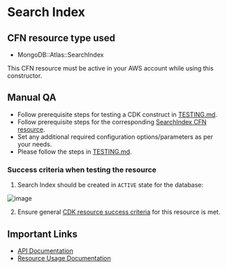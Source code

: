 # Search Index

## CFN resource type used
- MongoDB::Atlas::SearchIndex

This CFN resource must be active in your AWS account while using this constructor.

## Manual QA
- Follow prerequisite steps for testing a CDK construct in [TESTING.md](../../../TESTING.md).
- Follow prerequisite steps for the corresponding [SearchIndex CFN resource](../../../../cfn-resources/search-index/test/README.md).
- Set any additional required configuration options/parameters as per your needs.
- Please follow the steps in [TESTING.md](../../../TESTING.md).


### Success criteria when testing the resource
1. Search Index should be created in `ACTIVE` state for the database:

![image](https://user-images.githubusercontent.com/122359335/227660157-b51c16cd-7a87-40b6-bdd9-9bbf44efeeec.png)

2. Ensure general [CDK resource success criteria](../../../TESTING.md#success-criteria-to-be-satisfied-when-testing-a-construct) for this resource is met.

## Important Links
- [API Documentation](https://www.mongodb.com/docs/atlas/reference/api-resources-spec/#tag/Atlas-Search)
- [Resource Usage Documentation](https://www.mongodb.com/docs/atlas/atlas-search/create-index/)
